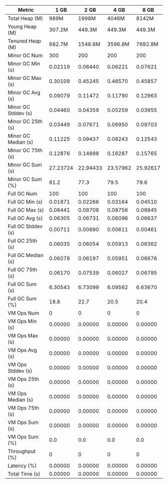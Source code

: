 | Metric | 1 GB | 2 GB | 4 GB | 8 GB |
|------|----|----|----|----|
| Total Heap (M) | 989M | 1998M | 4046M | 8142M |
| Young Heap (M) | 307.2M | 449.3M | 449.3M | 449.3M |
| Tenured Heap (M) | 682.7M | 1548.8M | 3596.8M | 7692.8M |
| Minor GC Num | 300 | 200 | 200 | 200 |
| Minor GC Min (s) | 0.02119 | 0.06440 | 0.06221 | 0.07621 |
| Minor GC Max (s) | 0.30109 | 0.45245 | 0.46570 | 0.45857 |
| Minor GC Avg (s) | 0.09079 | 0.11472 | 0.11790 | 0.12963 |
| Minor GC Stddev (s) | 0.04460 | 0.04359 | 0.05259 | 0.03955 |
| Minor GC 25th (s) | 0.03449 | 0.07671 | 0.06950 | 0.09703 |
| Minor GC Median (s) | 0.11225 | 0.09437 | 0.08243 | 0.12543 |
| Minor GC 75th (s) | 0.12876 | 0.14898 | 0.16287 | 0.15765 |
| Minor GC Sum (s) | 27.23724 | 22.94433 | 23.57962 | 25.92617 |
| Minor GC Sum (%) | 81.2 | 77.3 | 79.5 | 79.6 |
| Full GC Num | 100 | 100 | 100 | 100 |
| Full GC Min (s) | 0.01871 | 0.02266 | 0.03164 | 0.04510 |
| Full GC Max (s) | 0.08441 | 0.08708 | 0.08756 | 0.08845 |
| Full GC Avg (s) | 0.06305 | 0.06731 | 0.06096 | 0.06637 |
| Full GC Stddev (s) | 0.00711 | 0.00890 | 0.00611 | 0.00461 |
| Full GC 25th (s) | 0.06035 | 0.06054 | 0.05913 | 0.06362 |
| Full GC Median (s) | 0.06078 | 0.06197 | 0.05951 | 0.06676 |
| Full GC 75th (s) | 0.06170 | 0.07539 | 0.06027 | 0.06795 |
| Full GC Sum (s) | 6.30543 | 6.73099 | 6.09562 | 6.63670 |
| Full GC Sum (%) | 18.8 | 22.7 | 20.5 | 20.4 |
| VM Ops Num | 0 | 0 | 0 | 0 |
| VM Ops Min (s) | 0.00000 | 0.00000 | 0.00000 | 0.00000 |
| VM Ops Max (s) | 0.00000 | 0.00000 | 0.00000 | 0.00000 |
| VM Ops Avg (s) | 0.00000 | 0.00000 | 0.00000 | 0.00000 |
| VM Ops Stddev (s) | 0.00000 | 0.00000 | 0.00000 | 0.00000 |
| VM Ops 25th (s) | 0.00000 | 0.00000 | 0.00000 | 0.00000 |
| VM Ops Median (s) | 0.00000 | 0.00000 | 0.00000 | 0.00000 |
| VM Ops 75th (s) | 0.00000 | 0.00000 | 0.00000 | 0.00000 |
| VM Ops Sum (s) | 0.00000 | 0.00000 | 0.00000 | 0.00000 |
| VM Ops Sum (%) | 0.0 | 0.0 | 0.0 | 0.0 |
| Throughput (%) | 0 | 0 | 0 | 0 |
| Latency (%) | 0.00000 | 0.00000 | 0.00000 | 0.00000 |
| Total Time (s) | 0.00000 | 0.00000 | 0.00000 | 0.00000 |
